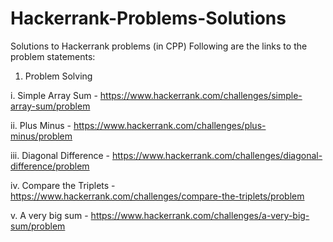 # Hackerrank-Problems-Solutions
Solutions to Hackerrank problems (in CPP)
Following are the links to the problem statements:

1. Problem Solving

i. Simple Array Sum - https://www.hackerrank.com/challenges/simple-array-sum/problem

ii. Plus Minus - https://www.hackerrank.com/challenges/plus-minus/problem

iii. Diagonal Difference - https://www.hackerrank.com/challenges/diagonal-difference/problem

iv. Compare the Triplets - https://www.hackerrank.com/challenges/compare-the-triplets/problem

v. A very big sum - https://www.hackerrank.com/challenges/a-very-big-sum/problem
